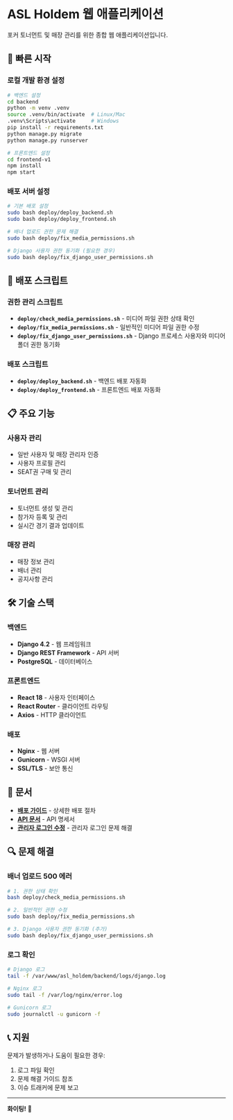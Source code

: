 # ASL Holdem 웹 애플리케이션

포커 토너먼트 및 매장 관리를 위한 종합 웹 애플리케이션입니다.

## 🚀 빠른 시작

### 로컬 개발 환경 설정
```bash
# 백엔드 설정
cd backend
python -m venv .venv
source .venv/bin/activate  # Linux/Mac
.venv\Scripts\activate     # Windows
pip install -r requirements.txt
python manage.py migrate
python manage.py runserver

# 프론트엔드 설정
cd frontend-v1
npm install
npm start
```

### 배포 서버 설정
```bash
# 기본 배포 설정
sudo bash deploy/deploy_backend.sh
sudo bash deploy/deploy_frontend.sh

# 배너 업로드 권한 문제 해결
sudo bash deploy/fix_media_permissions.sh

# Django 사용자 권한 동기화 (필요한 경우)
sudo bash deploy/fix_django_user_permissions.sh
```

## 🔧 배포 스크립트

### 권한 관리 스크립트
- **`deploy/check_media_permissions.sh`** - 미디어 파일 권한 상태 확인
- **`deploy/fix_media_permissions.sh`** - 일반적인 미디어 파일 권한 수정
- **`deploy/fix_django_user_permissions.sh`** - Django 프로세스 사용자와 미디어 폴더 권한 동기화

### 배포 스크립트 
- **`deploy/deploy_backend.sh`** - 백엔드 배포 자동화
- **`deploy/deploy_frontend.sh`** - 프론트엔드 배포 자동화

## 📋 주요 기능

### 사용자 관리
- 일반 사용자 및 매장 관리자 인증
- 사용자 프로필 관리
- SEAT권 구매 및 관리

### 토너먼트 관리
- 토너먼트 생성 및 관리
- 참가자 등록 및 관리
- 실시간 경기 결과 업데이트

### 매장 관리
- 매장 정보 관리
- 배너 관리
- 공지사항 관리

## 🛠️ 기술 스택

### 백엔드
- **Django 4.2** - 웹 프레임워크
- **Django REST Framework** - API 서버
- **PostgreSQL** - 데이터베이스

### 프론트엔드
- **React 18** - 사용자 인터페이스
- **React Router** - 클라이언트 라우팅
- **Axios** - HTTP 클라이언트

### 배포
- **Nginx** - 웹 서버
- **Gunicorn** - WSGI 서버
- **SSL/TLS** - 보안 통신

## 📖 문서

- **[배포 가이드](docs/DEPLOYMENT_GUIDE.md)** - 상세한 배포 절차
- **[API 문서](docs/API_Collection.json)** - API 명세서
- **[관리자 로그인 수정](docs/ADMIN_LOGIN_FIX.md)** - 관리자 로그인 문제 해결

## 🔍 문제 해결

### 배너 업로드 500 에러
```bash
# 1. 권한 상태 확인
bash deploy/check_media_permissions.sh

# 2. 일반적인 권한 수정
sudo bash deploy/fix_media_permissions.sh

# 3. Django 사용자 권한 동기화 (추가)
sudo bash deploy/fix_django_user_permissions.sh
```

### 로그 확인
```bash
# Django 로그
tail -f /var/www/asl_holdem/backend/logs/django.log

# Nginx 로그
sudo tail -f /var/log/nginx/error.log

# Gunicorn 로그
sudo journalctl -u gunicorn -f
```

## 📞 지원

문제가 발생하거나 도움이 필요한 경우:
1. 로그 파일 확인
2. 문제 해결 가이드 참조
3. 이슈 트래커에 문제 보고

---

**화이팅!** 🎯 